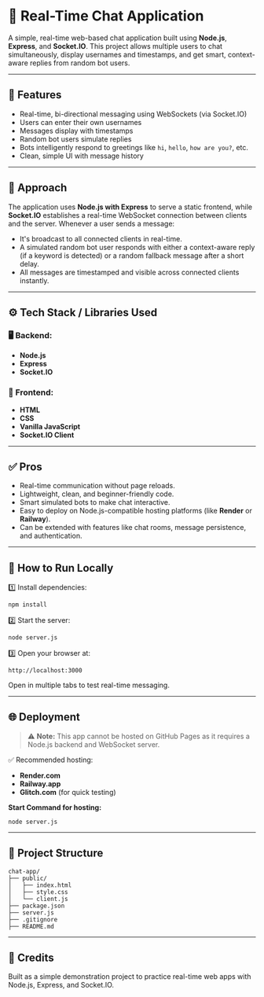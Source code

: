 # 📱 Real-Time Chat Application

A simple, real-time web-based chat application built using **Node.js**, **Express**, and **Socket.IO**. This project allows multiple users to chat simultaneously, display usernames and timestamps, and get smart, context-aware replies from random bot users.

---

## 📌 Features

* Real-time, bi-directional messaging using WebSockets (via Socket.IO)
* Users can enter their own usernames
* Messages display with timestamps
* Random bot users simulate replies
* Bots intelligently respond to greetings like `hi`, `hello`, `how are you?`, etc.
* Clean, simple UI with message history

---

## 📑 Approach

The application uses **Node.js with Express** to serve a static frontend, while **Socket.IO** establishes a real-time WebSocket connection between clients and the server.
Whenever a user sends a message:

* It's broadcast to all connected clients in real-time.
* A simulated random bot user responds with either a context-aware reply (if a keyword is detected) or a random fallback message after a short delay.
* All messages are timestamped and visible across connected clients instantly.

---

## ⚙️ Tech Stack / Libraries Used

### 🖥️ Backend:

* **Node.js**
* **Express**
* **Socket.IO**

### 🎨 Frontend:

* **HTML**
* **CSS**
* **Vanilla JavaScript**
* **Socket.IO Client**

---

## ✅ Pros

* Real-time communication without page reloads.
* Lightweight, clean, and beginner-friendly code.
* Smart simulated bots to make chat interactive.
* Easy to deploy on Node.js-compatible hosting platforms (like **Render** or **Railway**).
* Can be extended with features like chat rooms, message persistence, and authentication.

---

## 🚀 How to Run Locally

1️⃣ Install dependencies:

```bash
npm install
```

2️⃣ Start the server:

```bash
node server.js
```

3️⃣ Open your browser at:

```
http://localhost:3000
```

Open in multiple tabs to test real-time messaging.

---

## 🌐 Deployment

> ⚠️ **Note:** This app cannot be hosted on GitHub Pages as it requires a Node.js backend and WebSocket server.

✅ Recommended hosting:

* **Render.com**
* **Railway.app**
* **Glitch.com** (for quick testing)

**Start Command for hosting:**

```
node server.js
```

---

## 📁 Project Structure

```
chat-app/
├── public/
│   ├── index.html
│   ├── style.css
│   └── client.js
├── package.json
├── server.js
├── .gitignore
├── README.md
```

---

## 🙌 Credits

Built as a simple demonstration project to practice real-time web apps with Node.js, Express, and Socket.IO.

